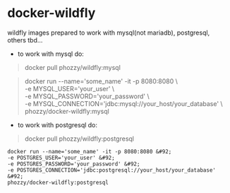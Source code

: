 # docker-wildfly

wildfly images prepared to work with mysql(not mariadb), postgresql, others tbd...

* to work with mysql do:

> docker pull phozzy/wildfly:mysql  

> docker run --name='some_name' -it -p 8080:8080 &#92;  
> -e MYSQL_USER='your_user' &#92;  
> -e MYSQL_PASSWORD='your_password' &#92;  
> -e MYSQL_CONNECTION='jdbc:mysql://your_host/your_database' &#92;  
> phozzy/docker-wildfly:mysql

* to work with postgresql do:

> docker pull phozzy/wildfly:postgresql  

```
docker run --name='some_name' -it -p 8080:8080 &#92;  
-e POSTGRES_USER='your_user' &#92;  
-e POSTGRES_PASSWORD='your_password' &#92;  
-e POSTGRES_CONNECTION='jdbc:postgresql://your_host/your_database' &#92;  
phozzy/docker-wildfly:postgresql
```
